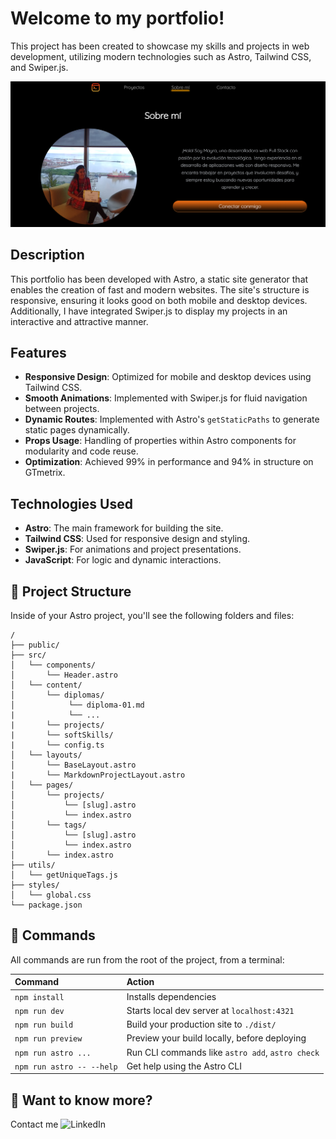 # Welcome to my portfolio!

This project has been created to showcase my skills and projects in web development, utilizing modern technologies such as Astro, Tailwind CSS, and Swiper.js.

![Portfolio Screenshot](public/screenshot.png)

## Description

This portfolio has been developed with Astro, a static site generator that enables the creation of fast and modern websites. The site's structure is responsive, ensuring it looks good on both mobile and desktop devices. Additionally, I have integrated Swiper.js to display my projects in an interactive and attractive manner.

## Features

- **Responsive Design**: Optimized for mobile and desktop devices using Tailwind CSS.
- **Smooth Animations**: Implemented with Swiper.js for fluid navigation between projects.
- **Dynamic Routes**: Implemented with Astro's `getStaticPaths` to generate static pages dynamically.
- **Props Usage**: Handling of properties within Astro components for modularity and code reuse.
- **Optimization**: Achieved 99% in performance and 94% in structure on GTmetrix.

## Technologies Used

- **Astro**: The main framework for building the site.
- **Tailwind CSS**: Used for responsive design and styling.
- **Swiper.js**: For animations and project presentations.
- **JavaScript**: For logic and dynamic interactions.

## 🚀 Project Structure

Inside of your Astro project, you'll see the following folders and files:

```text
/
├── public/
├── src/
│   └── components/
│       └── Header.astro
│   └── content/
│       └── diplomas/
│            └── diploma-01.md
|            └── ...
|       └── projects/
|       └── softSkills/
|       └── config.ts
│   └── layouts/
│       └── BaseLayout.astro
|       └── MarkdownProjectLayout.astro
│   └── pages/
│       └── projects/
│           └── [slug].astro
│           └── index.astro
│       └── tags/
│           └── [slug].astro
│           └── index.astro
│       └── index.astro
├── utils/
│   └── getUniqueTags.js
├── styles/
│   └── global.css
└── package.json

```
## 🧞 Commands

All commands are run from the root of the project, from a terminal:

| Command                   | Action                                           |
| :------------------------ | :----------------------------------------------- |
| `npm install`             | Installs dependencies                            |
| `npm run dev`             | Starts local dev server at `localhost:4321`      |
| `npm run build`           | Build your production site to `./dist/`          |
| `npm run preview`         | Preview your build locally, before deploying     |
| `npm run astro ...`       | Run CLI commands like `astro add`, `astro check` |
| `npm run astro -- --help` | Get help using the Astro CLI                     |

## 👀 Want to know more?
Contact me ![LinkedIn](https://www.linkedin.com/in/mayra-cortinez-/)

